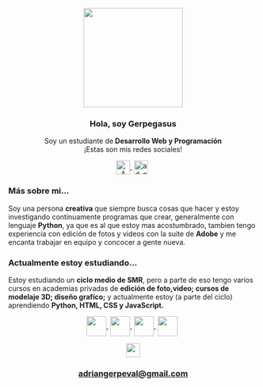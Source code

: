 <p align="center" width="300">
    <img align="center" width="200" src="https://user-images.githubusercontent.com/121355838/209848971-570ddca6-9f82-4ef7-9e9d-1f7de62a423d.png"/>
    <h3 align="center">Hola, soy Gerpegasus</h3>
</p>

<p align="center">Soy un estudiante de<strong> Desarrollo Web y Programación</strong> <br />¡Estas son mis redes sociales!</p>

<p align="center">
    <a href="https://discord.com/invite/C2D3APVkWZ?fbclid=PAAaa96hHTjmboOilwku7cCgeEQq64bHQJtNSPJdYwAKDVwUq8sIxt_MrJ5IE" target="blank" style="margin-right: 4px">
        <img align="center" src="https://simpleicons.org/icons/discord.svg" alt="A Pandilla do Chipiron" height="28px" width="28px">
    <a href="https://www.instagram.com/ad_gerpe.gr/" target="blank" style="margin-right: 4px">
        <img align="center" src="https://simpleicons.org/icons/instagram.svg" alt="ad_gerpe.gr" height="28px" width="28px">
    </a>
</p>

### Más sobre mi...

<p>Soy una persona <strong>creativa</strong> que siempre busca cosas que hacer y estoy investigando continuamente programas que crear, generalmente con lenguaje <strong>Python</strong>, ya que es al que estoy mas acostumbrado, tambien tengo experiencia con edición de fotos y videos con la suite de <strong>Adobe</strong> y me encanta trabajar en equipo y concocer a gente nueva.</p>

### Actualmente estoy estudiando...

<p>Estoy estudiando un <strong>ciclo medio de SMR</strong>, pero a parte de eso tengo varios cursos en academias privadas de <strong>edición de foto,video; cursos de modelaje 3D; diseño grafíco;</strong> y actualmente estoy (a parte del ciclo) aprendiendo <strong>Python, HTML, CSS y JavaScript.</strong></p>
<p align="center">
    <a href="https://www.python.org" target="blank" style="margin-right: 4px">
        <img align="center" src="https://symbols.getvecta.com/stencil_25/67_python.34cfd522d6.svg" height="40px" width="40px">
    <a href="https://www.w3.org/standards/webdesign/htmlcss" target="blank" style="margin-right: 4px">
        <img align="center" src="https://symbols.getvecta.com/stencil_25/35_html5.d4d8050235.svg" height="40px" width="40px">
    <a href="https://www.w3.org/standards/webdesign/htmlcss" target="blank" style="margin-right: 4px">
        <img align="center" src="https://symbols.getvecta.com/stencil_25/14_css3.d930bfb832.svg" height="40px" width="40px">
    <a href="https://www.javascript.com" target="blank" style="margin-right: 4px">
        <img align="center" src="https://symbols.getvecta.com/stencil_25/39_javascript.0ca26ec4ab.svg" height="40px" width="40px">
    </a>
</p>


        
        
<p align="center">
    <img align="center" width="28px" height="28px" src="https://simpleicons.org/icons/gmail.svg">
    <a href="https://www.google.com/intl/es/gmail/about/"><h3 align="center"><strong>adriangerpeval@gmail.com</strong></h3></a>
</p>

